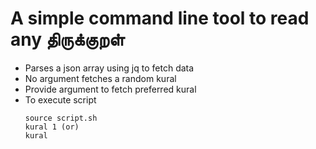 # A simple command line tool to read any திருக்குறள்
  - Parses a json array using jq to fetch data 
  - No argument fetches a random kural
  - Provide argument to fetch preferred kural 
  - To execute script 
    ```shell
    source script.sh
    kural 1 (or)
    kural
    ```

